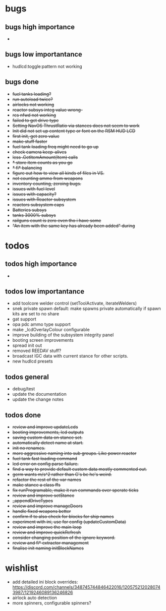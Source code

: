 # bugs

## bugs high importance

*

## bugs low importantance

* hudlcd:toggle:pattern not working

## bugs done

* ~~fuel tanks loading?~~
* ~~run autoload twice?~~
* ~~airlocks not working~~
* ~~reactor subsys integ value wrong-~~
* ~~rcs nfwd not working~~
* ~~failed to get drive type~~
* ~~Setting NavOS ThrustRatio via stances does not seem to work~~
* ~~Init did not set up content type or font on the RSM HUD LCD~~
* ~~first init, get zero value~~
* ~~make stuff faster~~
* ~~fuel tank loading freq might need to go up~~
* ~~check camera keep-alives~~
* ~~less .GetItemAmount(Item) calls~~
* ~~* store item counts as you go~~
* ~~* fi* balancing~~
* ~~figure out how to view all kinds of files in VS.~~
* ~~not counting ammo from weapons~~
* ~~inventory counting, zeroing bugs.~~
* ~~issues with fuel level~~
* ~~issues with capacity?~~
* ~~issues with Reactor subsystem~~
* ~~reactors subsystem caps~~
* ~~Batteries subsys~~
* ~~tanks 3000% subsys~~
* ~~railguns count is zero even tho i have some~~
* ~~"An item with the same key has already been added" during~~
 
# todos

## todos high importance

*

## todos low importantance

* add toolcore welder control (setToolActivate, iterateWelders)
* snek private spawn default: make spawns private automatically if spawn kits are set to no share
* gat support
* opa pdc ammo type support
* make _lcdOverlayColour configurable
* improve building of the subsystem integrity panel
* booting screen improvements
* spread init out
* removed REEDAV stuff?
* broadcast IGC data with current stance for other scripts.
* new hudlcd presets

## todos general

* debug/test
* update the documentation
* update the change notes

## todos done

* ~~review and improve updateLcds~~
* ~~booting improvements, lcd outputs~~
* ~~saving custom data on stance set.~~
* ~~automatically detect name at start.~~
* ~~init no renames.~~
* ~~more aggressive naming into sub groups.  Like power.reactor~~
* ~~fuel tank fast loading command~~
* ~~lcd error on config parse failure.~~
* ~~find a way to provide default custom data mostly commented out.~~
* ~~germ wants m/s^2 rather than G's bc he's weird.~~
* ~~refactor the rest of the var names~~
* ~~make stance a class ffs~~
* ~~fix runProgramable, make it run commands over sperate ticks~~
* ~~review and improve setStance~~
* ~~_appendDriveTypes~~
* ~~review and improve manageDoors~~
* ~~handle fixed weapons better~~
* ~~confirm if to also check for blocks for ship names~~
* ~~experiment with ini, use for config (updateCustomData)~~
* ~~review and improve the main loop~~
* ~~review and improve quickRefresh~~
* ~~consider changing position of the ignore keyword.~~
* ~~review and fi* extractor management~~
* ~~finalise init naming initBlockNames~~

# wishlist

* add detailed ini block overrides: https://discord.com/channels/348745744846422016/1205752120280743987/1219246089136246826
* airlock auto detection
* more spinners, configurable spinners?